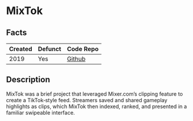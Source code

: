 # MixTok

## Facts

| Created | Defunct | Code Repo |
| ------- | ------- | --------- |
| 2019    | Yes      | [Github](https://github.com/QuinnDamerell/mixtok-service) |

## Description

MixTok was a brief project that leveraged Mixer.com’s clipping feature to create a TikTok‑style feed. Streamers saved and shared gameplay highlights as clips, which MixTok then indexed, ranked, and presented in a familiar swipeable interface.



